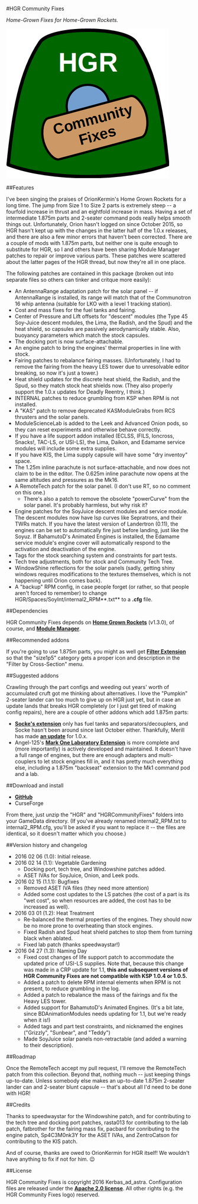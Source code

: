 #HGR Community Fixes

*Home-Grown Fixes for Home-Grown Rockets.*

![HGR Community Fixes logo](https://github.com/Kerbas-ad-astra/HGR-Community-Fixes/raw/master/HGR%20Community%20Fixes%20logo.png)

##Features

I've been singing the praises of OrionKermin's Home Grown Rockets for a long time.  The jump from Size 1 to Size 2 parts is extremely steep -- a fourfold increase in thrust and an eightfold increase in mass.  Having a set of intermediate 1.875m parts and 2-seater command pods really helps smooth things out.  Unfortunately, Orion hasn't logged on since October 2015, so HGR hasn't kept up with the changes in the latter half of the 1.0.x releases, and there are also a few minor errors that haven't been corrected.  There are a couple of mods with 1.875m parts, but neither one is quite enough to substitute for HGR, so I and others have been sharing Module Manager patches to repair or improve various parts.  These patches were scattered about the latter pages of the HGR thread, but now they're all in one place.

The following patches are contained in this package (broken out into separate files so others can tinker and critque more easily):

* An AntennaRange adaptation patch for the solar panel -- if AntennaRange is installed, its range will match that of the Communotron 16 whip antenna (suitable for LKO with a level 1 tracking station).
* Cost and mass fixes for the fuel tanks and fairing.
* Center of Pressure and Lift offsets for "descent" modules (the Type 45 Soy-Juice descent modules, the Lima, the Radish, and the Spud) and the heat shield, so capsules are passively aerodynamically stable.  Also, buoyancy parameters which match the stock capsules.
* The docking port is now surface-attachable.
* An engine patch to bring the engines' thermal properties in line with stock.
* Fairing patches to rebalance fairing masses.  (Unfortunately, I had to remove the fairing from the heavy LES tower due to unresolvable editor breaking, so now it's just a tower.)
* Heat shield updates for the discrete heat shield, the Radish, and the Spud, so they match stock heat shields now.  (They also properly support the 1.0.x updates for Deadly Reentry, I think.)
* INTERNAL patches to reduce grumbling from KSP when RPM is not installed.
* A "KAS" patch to remove deprecated KASModuleGrabs from RCS thrusters and the solar panels.
* ModuleScienceLab is added to the Leek and Advanced Onion pods, so they can reset experiments and otherwise behave correctly.
* If you have a life support addon installed (ECLSS, IFILS, Ioncross, Snacks!, TAC-LS, or USI-LS), the Lima, Daikon, and Edamame service modules will include some extra supplies.
* If you have KIS, the Lima supply capsule will have some "dry inventoy" space.
* The 1.25m inline parachute is not surface-attachable, and now does not claim to be in the editor.  The 0.625m inline parachute now opens at the same altitudes and pressures as the Mk16.
* A RemoteTech patch for the solar panel.  (I don't use RT, so no comment on this one.)
	* There's also a patch to remove the obsolete "powerCurve" from the solar panel.  It's probably harmless, but why risk it?
* Engine patches for the SoyJuice descent modules and service module.  The descent modules now have Isp curves like Sepratrons, and their TWRs match.  If you have the latest version of Landertron (0.11), the engines can be set to automatically fire just before landing, just like the Soyuz.  If BahamutoD's Animated Engines is installed, the Edamame service module's engine cover will automatically respond to the activation and deactivation of the engine.
* Tags for the stock searching system and constraints for part tests.
* Tech tree adjustments, both for stock and Community Tech Tree.
* WindowShine reflections for the solar panels (sadly, getting shiny windows requires modifications to the textures themselves, which is not happening until Orion comes back).
* A "backup" RPM config, in case people forget (or rather, so that people aren't forced to remember) to change HGR/Spaces/SoyInt/internal2_RPM**.txt** to a **.cfg** file.

##Dependencies

HGR Community Fixes depends on [**Home Grown Rockets**](http://forum.kerbalspaceprogram.com/index.php?/topic/55521-102hgr-1875m-partsv130-released/) (v1.3.0), of course, and [**Module Manager**](http://forum.kerbalspaceprogram.com/index.php?/topic/50533-105-module-manager-2618-january-17th-with-even-more-sha-and-less-bug/).

##Recommended addons

If you're going to use 1.875m parts, you might as well get [**Filter Extension**](http://forum.kerbalspaceprogram.com/index.php?/topic/93955-105-filter-extensions-2412-nov-10/) so that the "size1p5" category gets a proper icon and description in the "Filter by Cross-Section" menu.

##Suggested addons

Crawling through the part configs and weeding out years' worth of accumulated cruft got me thinking about alternatives.  I love the "Pumpkin" 2-seater lander can too much to give up on HGR just yet, but in case an update lands that breaks HGR completely (or I just get tired of making config repairs), here are a couple of other addons which add 1.875m parts:

* [**Socke's extension**](http://forum.kerbalspaceprogram.com/index.php?/topic/88780-wip-sockes-parts-1875m-extension/) only has fuel tanks and separators/decouplers, and Socke hasn't been around since last October either.  Thankfully, Merill has made [**an update**](http://forum.kerbalspaceprogram.com/index.php?/topic/88780-wip-sockes-parts-1875m-extension/&do=findComment&comment=1929389) for 1.0.x.
* Angel-125's [**Mark One Laboratory Extension**](http://forum.kerbalspaceprogram.com/index.php?/topic/94352-alpha-105-mark-one-laboratory-extensions-mole-v03/) is more complete and (more importantly) is actively developed and maintained.  It doesn't have a full range of engines, but there are enough adapters and multi-couplers to let stock engines fill in, and it has pretty much everything else, including a 1.875m "backseat" extension to the Mk1 command pod and a lab.

##Download and install

* [**GitHub**](https://github.com/Kerbas-ad-astra/HGR-Community-Fixes/releases)
* CurseForge

From there, just unzip the "HGR" and "HGRCommunityFixes" folders into your GameData directory.  (If you've already renamed internal2_RPM.txt to internal2_RPM.cfg, you'll be asked if you want to replace it -- the files are identical, so it doesn't matter which you choose.)

##Version history and changelog

* 2016 02 06 (1.0): Initial release.
* 2016 02 14 (1.1): Vegetable Gardening
	* Docking port, tech tree, and Windowshine patches added.
	* ASET IVAs for SoyJuice, Onion, and Leek pods.
* 2016 02 15 (1.1.1): Bugfixes
	* Removed ASET IVA files (they need more attention)
	* Added some cost updates to the LS patches (the cost of a part is its "wet cost", so when resources are added, the cost has to be increased as well).
* 2016 03 01 (1.2): Heat Treatment
	* Re-balanced the thermal properties of the engines.  They should now be no more prone to overheating than stock engines.
	* Fixed Radish and Spud heat shield patches to stop them from turning black when ablated.
	* Fixed lab patch (thanks speedwaystar!)
* 2016 04 27 (1.3): Naming Day
	* Fixed cost changes of life support patch to accommodate the updated price of USI-LS supplies.  Note that, because this change was made in a CRP update for 1.1, **this and subsequent versions of HGR Community Fixes are not compatible with KSP 1.0.4 or 1.0.5.**
	* Added a patch to delete RPM internal elements when RPM is not present, to reduce grumbling in the log.
	* Added a patch to rebalance the mass of the fairings and fix the Heavy LES tower.
	* Added support for BahamutoD's Animated Engines.  (It's a bit late, since BDAnimationModules needs updating for 1.1, but we're ready when it is!)
	* Added tags and part test constraints, and nicknamed the engines ("Grizzly", "Sunbear", and "Teddy")
	* Made SoyJuice solar panels non-retractable (and added a warning to their description).
	
##Roadmap

Once the RemoteTech accept my pull request, I'll remove the RemoteTech patch from this collection.  Beyond that, nothing much -- just keeping things up-to-date.  Unless somebody else makes an up-to-date 1.875m 2-seater lander can and 2-seater blunt capsule -- that's about all I'd need to be done with HGR!

##Credits

Thanks to speedwaystar for the Windowshine patch, and for contributing to the tech tree and docking port patches, rasta013 for contributing to the lab patch, fatbrother for the fairing mass fix, pacbard for conributing to the engine patch, Sp4C3M0nk3Y for the ASET IVAs, and ZentroCatson for contributing to the KIS patch.

And of course, thanks are owed to OrionKermin for HGR itself!  We wouldn't have anything to fix if not for him.  :wink:

##License

HGR Community Fixes is copyright 2016 Kerbas_ad_astra.  Configuration files are released under the [**Apache 2.0 license**](https://www.apache.org/licenses/LICENSE-2.0).  All other rights (e.g. the HGR Community Fixes logo) reserved.